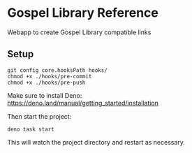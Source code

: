 # Gospel Library Reference

Webapp to create Gospel Library compatible links

## Setup

```
git config core.hooksPath hooks/
chmod +x ./hooks/pre-commit
chmod +x ./hooks/pre-push  
```

Make sure to install Deno: https://deno.land/manual/getting_started/installation

Then start the project:

```
deno task start
```

This will watch the project directory and restart as necessary.
